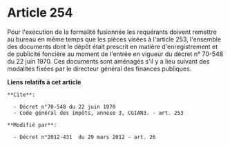 # Article 254

Pour l'exécution de la formalité fusionnée les requérants doivent remettre au bureau en même temps que les pièces visées à
l'article 253, l'ensemble des documents dont le dépôt était prescrit en matière d'enregistrement et de publicité foncière au
moment de l'entrée en vigueur du décret n° 70-548 du 22 juin 1970. Ces documents sont aménagés s'il y a lieu suivant des
modalités fixées par le directeur général des finances publiques.

**Liens relatifs à cet article**

	**Cite**:

	  - Décret n°70-548 du 22 juin 1970
	  - Code général des impôts, annexe 3, CGIAN3. - art. 253

	**Modifié par**:

	  - Décret n°2012-431  du 29 mars 2012 - art. 26
